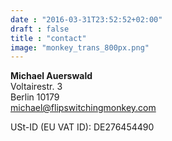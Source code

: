 ```yaml
---
date : "2016-03-31T23:52:52+02:00"
draft : false
title : "contact"
image: "monkey_trans_800px.png"
---
```


**Michael Auerswald**  
Voltairestr. 3  
Berlin 10179  
michael@flipswitchingmonkey.com

USt-ID (EU VAT ID): DE276454490

